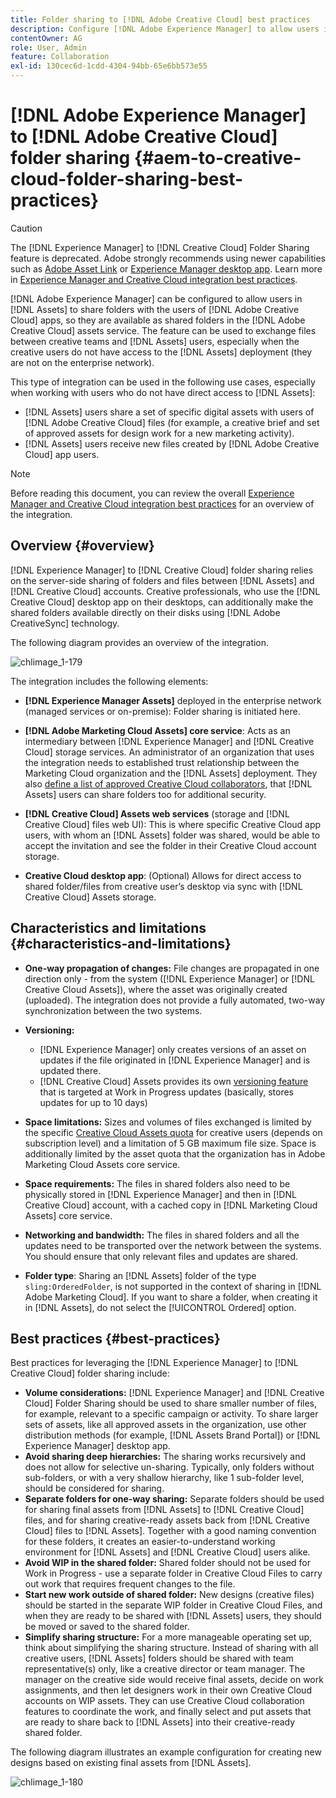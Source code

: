 ```yaml
---
title: Folder sharing to [!DNL Adobe Creative Cloud] best practices
description: Configure [!DNL Adobe Experience Manager] to allow users in [!DNL Experience Manager Assets] to exchange folders with Adobe Creative Cloud users.
contentOwner: AG
role: User, Admin
feature: Collaboration
exl-id: 130cec6d-1cdd-4304-94bb-65e6bb573e55
---
```

# [!DNL Adobe Experience Manager] to [!DNL Adobe Creative Cloud] folder sharing {#aem-to-creative-cloud-folder-sharing-best-practices}

>[!CAUTION]
>
>The [!DNL Experience Manager] to [!DNL Creative Cloud] Folder Sharing feature is deprecated. Adobe strongly recommends using newer capabilities such as [Adobe Asset Link](https://helpx.adobe.com/enterprise/admin-guide.html/enterprise/using/adobe-asset-link.ug.html) or [Experience Manager desktop app](https://experienceleague.adobe.com/docs/experience-manager-desktop-app/using/using.html). Learn more in [Experience Manager and Creative Cloud integration best practices](/help/assets/aem-cc-integration-best-practices.md).

[!DNL Adobe Experience Manager] can be configured to allow users in [!DNL Assets] to share folders with the users of [!DNL Adobe Creative Cloud] apps, so they are available as shared folders in the [!DNL Adobe Creative Cloud] assets service. The feature can be used to exchange files between creative teams and [!DNL Assets] users, especially when the creative users do not have access to the [!DNL Assets] deployment (they are not on the enterprise network).

This type of integration can be used in the following use cases, especially when working with users who do not have direct access to [!DNL Assets]:

* [!DNL Assets] users share a set of specific digital assets with users of [!DNL Adobe Creative Cloud] files (for example, a creative brief and set of approved assets for design work for a new marketing activity).
* [!DNL Assets] users receive new files created by [!DNL Adobe Creative Cloud] app users.

>[!NOTE]
>
>Before reading this document, you can review the overall [Experience Manager and Creative Cloud integration best practices](/help/assets/aem-cc-integration-best-practices.md) for an overview of the integration.

## Overview {#overview}

[!DNL Experience Manager] to [!DNL Creative Cloud] folder sharing relies on the server-side sharing of folders and files between [!DNL Assets] and [!DNL Creative Cloud] accounts. Creative professionals, who use the [!DNL Creative Cloud] desktop app on their desktops, can additionally make the shared folders available directly on their disks using [!DNL Adobe CreativeSync] technology.

The following diagram provides an overview of the integration.

![chlimage_1-179](assets/chlimage_1-406.png)

The integration includes the following elements:

* **[!DNL Experience Manager Assets]** deployed in the enterprise network (managed services or on-premise): Folder sharing is initiated here.
* **[!DNL Adobe Marketing Cloud Assets] core service**: Acts as an intermediary between [!DNL Experience Manager] and [!DNL Creative Cloud] storage services. An administrator of an organization that uses the integration needs to established trust relationship between the Marketing Cloud organization and the [!DNL Assets] deployment. They also [define a list of approved Creative Cloud collaborators](https://experienceleague.adobe.com/docs/core-services/interface/assets/t-admin-add-cc-user.html), that [!DNL Assets] users can share folders too for additional security.

* **[!DNL Creative Cloud] Assets web services** (storage and [!DNL Creative Cloud] files web UI): This is where specific Creative Cloud app users, with whom an [!DNL Assets] folder was shared, would be able to accept the invitation and see the folder in their Creative Cloud account storage.
* **Creative Cloud desktop app**: (Optional) Allows for direct access to shared folder/files from creative user’s desktop via sync with [!DNL Creative Cloud] Assets storage.

## Characteristics and limitations {#characteristics-and-limitations}

* **One-way propagation of changes:** File changes are propagated in one direction only - from the system ([!DNL Experience Manager] or [!DNL Creative Cloud Assets]), where the asset was originally created (uploaded). The integration does not provide a fully automated, two-way synchronization between the two systems.
* **Versioning:**

  * [!DNL Experience Manager] only creates versions of an asset on updates if the file originated in [!DNL Experience Manager] and is updated there.
  * [!DNL Creative Cloud] Assets provides its own [versioning feature](https://helpx.adobe.com/creative-cloud/help/versioning-faq.html) that is targeted at Work in Progress updates (basically, stores updates for up to 10 days)

* **Space limitations:** Sizes and volumes of files exchanged is limited by the specific [Creative Cloud Assets quota](https://helpx.adobe.com/creative-cloud/kb/file-storage-quota.html) for creative users (depends on subscription level) and a limitation of 5 GB maximum file size. Space is additionally limited by the asset quota that the organization has in Adobe Marketing Cloud Assets core service.

* **Space requirements:** The files in shared folders also need to be physically stored in [!DNL Experience Manager] and then in [!DNL Creative Cloud] account, with a cached copy in [!DNL Marketing Cloud Assets] core service.
* **Networking and bandwidth:** The files in shared folders and all the updates need to be transported over the network between the systems. You should ensure that only relevant files and updates are shared.
* **Folder type**: Sharing an [!DNL Assets] folder of the type `sling:OrderedFolder`, is not supported in the context of sharing in [!DNL Adobe Marketing Cloud]. If you want to share a folder, when creating it in [!DNL Assets], do not select the [!UICONTROL Ordered] option.

## Best practices {#best-practices}

Best practices for leveraging the [!DNL Experience Manager] to [!DNL Creative Cloud] folder sharing include:

* **Volume considerations:** [!DNL Experience Manager] and [!DNL Creative Cloud] Folder Sharing should be used to share smaller number of files, for example, relevant to a specific campaign or activity. To share larger sets of assets, like all approved assets in the organization, use other distribution methods (for example, [!DNL Assets Brand Portal]) or [!DNL Experience Manager] desktop app.
* **Avoid sharing deep hierarchies:** The sharing works recursively and does not allow for selective un-sharing. Typically, only folders without sub-folders, or with a very shallow hierarchy, like 1 sub-folder level, should be considered for sharing.
* **Separate folders for one-way sharing:** Separate folders should be used for sharing final assets from [!DNL Assets] to [!DNL Creative Cloud] files, and for sharing creative-ready assets back from [!DNL Creative Cloud] files to [!DNL Assets]. Together with a good naming convention for these folders, it creates an easier-to-understand working environment for [!DNL Assets] and [!DNL Creative Cloud] users alike.
* **Avoid WIP in the shared folder:** Shared folder should not be used for Work in Progress - use a separate folder in Creative Cloud Files to carry out work that requires frequent changes to the file.
* **Start new work outside of shared folder:** New designs (creative files) should be started in the separate WIP folder in Creative Cloud Files, and when they are ready to be shared with [!DNL Assets] users, they should be moved or saved to the shared folder.
* **Simplify sharing structure:** For a more manageable operating set up, think about simplifying the sharing structure. Instead of sharing with all creative users, [!DNL Assets] folders should be shared with team representative(s) only, like a creative director or team manager. The manager on the creative side would receive final assets, decide on work assignments, and then let designers work in their own Creative Cloud accounts on WIP assets. They can use Creative Cloud collaboration features to coordinate the work, and finally select and put assets that are ready to share back to [!DNL Assets] into their creative-ready shared folder.

The following diagram illustrates an example configuration for creating new designs based on existing final assets from [!DNL Assets].

![chlimage_1-180](assets/chlimage_1-407.png)
